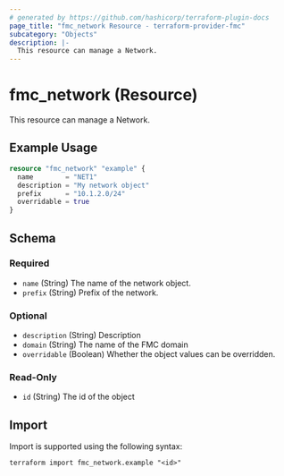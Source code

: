 ```yaml
---
# generated by https://github.com/hashicorp/terraform-plugin-docs
page_title: "fmc_network Resource - terraform-provider-fmc"
subcategory: "Objects"
description: |-
  This resource can manage a Network.
---
```


# fmc_network (Resource)

This resource can manage a Network.

## Example Usage

```terraform
resource "fmc_network" "example" {
  name        = "NET1"
  description = "My network object"
  prefix      = "10.1.2.0/24"
  overridable = true
}
```

<!-- schema generated by tfplugindocs -->
## Schema

### Required

- `name` (String) The name of the network object.
- `prefix` (String) Prefix of the network.

### Optional

- `description` (String) Description
- `domain` (String) The name of the FMC domain
- `overridable` (Boolean) Whether the object values can be overridden.

### Read-Only

- `id` (String) The id of the object

## Import

Import is supported using the following syntax:

```shell
terraform import fmc_network.example "<id>"
```
